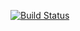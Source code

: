 [![Build Status](https://travis-ci.org/NickolasDePiton/Stack.svg?branch=master)](https://travis-ci.org/NickolasDePiton/Stack)

